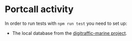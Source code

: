 # Portcall activity

In order to run tests with `npm run test` you need to set up:
- The local database from the [digitraffic-marine project](https://github.com/tmfg/digitraffic-marine).
